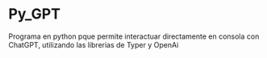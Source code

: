 # Py_GPT
Programa en python pque permite interactuar directamente en consola con ChatGPT, utilizando las librerias de Typer y OpenAi
